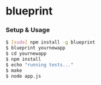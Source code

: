 
blueprint
=========

### Setup & Usage

```bash
$ [sudo] npm install -g blueprint
$ blueprint yournewapp
$ cd yournewapp
$ npm install
$ echo "running tests..."
$ make
$ node app.js
```
